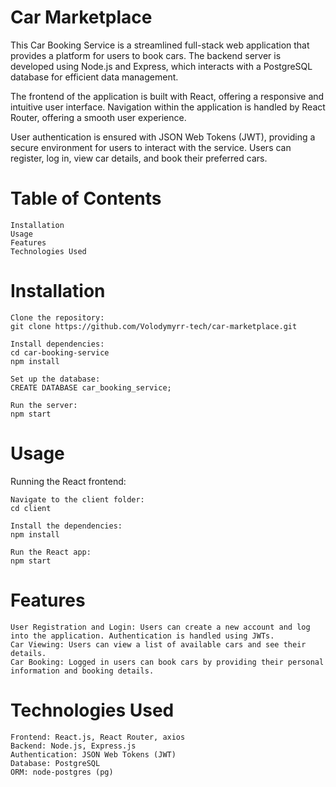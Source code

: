 # Car Marketplace

This Car Booking Service is a streamlined full-stack web application that provides a platform for users to book cars.
The backend server is developed using Node.js and Express, which interacts with a PostgreSQL database for efficient data management.

The frontend of the application is built with React, offering a responsive and intuitive user interface.
Navigation within the application is handled by React Router, offering a smooth user experience.

User authentication is ensured with JSON Web Tokens (JWT), providing a secure environment for users to interact with the service.
Users can register, log in, view car details, and book their preferred cars.

# Table of Contents
    Installation
    Usage
    Features
    Technologies Used


# Installation
    Clone the repository:
    git clone https://github.com/Volodymyrr-tech/car-marketplace.git

    Install dependencies:
    cd car-booking-service
    npm install

    Set up the database:
    CREATE DATABASE car_booking_service;

    Run the server:
    npm start

# Usage
Running the React frontend:

    Navigate to the client folder:
    cd client

    Install the dependencies:
    npm install

    Run the React app:
    npm start

# Features
    User Registration and Login: Users can create a new account and log into the application. Authentication is handled using JWTs.
    Car Viewing: Users can view a list of available cars and see their details.
    Car Booking: Logged in users can book cars by providing their personal information and booking details.

# Technologies Used
    Frontend: React.js, React Router, axios
    Backend: Node.js, Express.js
    Authentication: JSON Web Tokens (JWT)
    Database: PostgreSQL
    ORM: node-postgres (pg)
